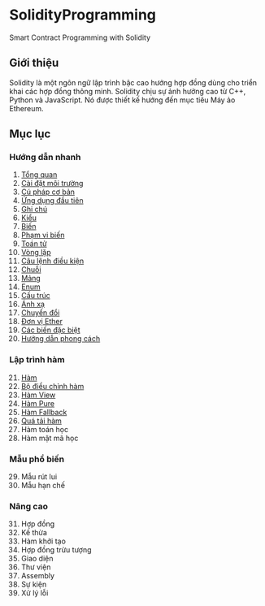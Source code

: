 # SolidityProgramming

 Smart Contract Programming with Solidity

## Giới thiệu

Solidity là một ngôn ngữ lập trình bậc cao hướng hợp đồng dùng cho triển khai các hợp đồng thông minh. Solidity chịu sự ảnh hưởng cao từ C++, Python và JavaScript. Nó được thiết kế hướng đến mục tiêu Máy ảo Ethereum.

## Mục lục

### Hướng dẫn nhanh

1. [Tổng quan](1_Overview.md)
2. [Cài đặt môi trường](2_EnvironmentSetup.md)
3. [Cú pháp cơ bản](3_BasicSyntax.md)
4. [Ứng dụng đầu tiên](4_FirstApplication.md)
5. [Ghi chú](5_Comments.md)
6. [Kiểu](6_Types.md)
7. [Biến](7_Variables.md)
8. [Phạm vi biến](8_VariableScope.md)
9. [Toán tử](9_Operators.md)
10. [Vòng lặp](10_Loops.md)
11. [Câu lệnh điều kiện](11_DecisionMaking.md)
12. [Chuỗi](12_Strings.md)
13. [Mảng](13_Arrays.md)
14. [Enum](14_Enums.md)
15. [Cấu trúc](15_Structs.md)
16. [Ánh xạ](16_Mappings.md)
17. [Chuyển đổi](17_Conversions.md)
18. [Đơn vị Ether](18_EtherUnits.md)
19. [Các biến đặc biệt](19_SpecialVariables.md)
20. [Hướng dẫn phong cách](20_StyleGuide.md)

### Lập trình hàm

21. [Hàm](21_Functions.md)
22. [Bộ điều chỉnh hàm](22_FunctionModifiers.md)
23. [Hàm View](23_ViewFunctions.md)
24. [Hàm Pure](24_PureFunctions.md)
25. [Hàm Fallback](25_FallbackFunctions.md)
26. [Quá tải hàm](26_Overloading.md)
27. Hàm toán học
28. Hàm mật mã học

### Mẫu phổ biến

29. Mẫu rút lui
30. Mẫu hạn chế

### Nâng cao

31. Hợp đồng
32. Kế thừa
33. Hàm khởi tạo
34. Hợp đồng trừu tượng
35. Giao diện
36. Thư viện
37. Assembly
38. Sự kiện
39. Xử lý lỗi